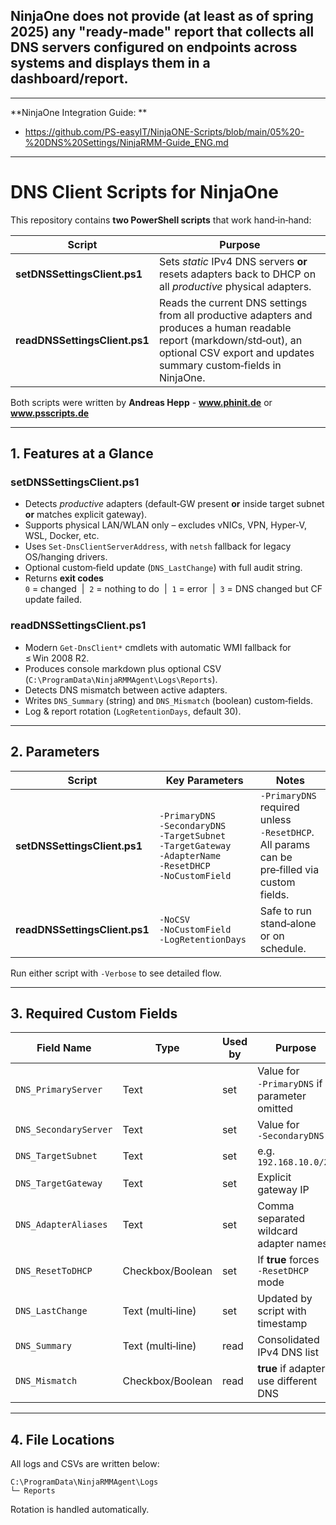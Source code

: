 ## NinjaOne does not provide (at least as of spring 2025) any "ready-made" report that collects all DNS servers configured on endpoints across systems and displays them in a dashboard/report.

---

**NinjaOne Integration Guide: **
* https://github.com/PS-easyIT/NinjaONE-Scripts/blob/main/05%20-%20DNS%20Settings/NinjaRMM-Guide_ENG.md

---

# DNS Client Scripts for NinjaOne

This repository contains **two PowerShell scripts** that work hand‑in‑hand:

| Script | Purpose |
| ------ | ------- |
| **setDNSSettingsClient.ps1** | Sets _static_ IPv4 DNS servers **or** resets adapters back to DHCP on all *productive* physical adapters. |
| **readDNSSettingsClient.ps1** | Reads the current DNS settings from all productive adapters and produces a human readable report (markdown/std‑out), an optional CSV export and updates summary custom‑fields in NinjaOne. |

Both scripts were written by **Andreas Hepp** - **www.phinit.de** or **www.psscripts.de**

---

## 1. Features at a Glance

### setDNSSettingsClient.ps1

* Detects *productive* adapters (default‑GW present **or** inside target subnet **or** matches explicit gateway).
* Supports physical LAN/WLAN only – excludes vNICs, VPN, Hyper‑V, WSL, Docker, etc.
* Uses `Set‑DnsClientServerAddress`, with `netsh` fallback for legacy OS/hanging drivers.
* Optional custom‑field update (`DNS_LastChange`) with full audit string.
* Returns **exit codes**  
  `0` = changed  |  `2` = nothing to do  |  `1` = error  |  `3` = DNS changed but CF update failed.

### readDNSSettingsClient.ps1

* Modern `Get‑DnsClient*` cmdlets with automatic WMI fallback for ≤ Win 2008 R2.
* Produces console markdown plus optional CSV (`C:\ProgramData\NinjaRMMAgent\Logs\Reports`).
* Detects DNS mismatch between active adapters.
* Writes `DNS_Summary` (string) and `DNS_Mismatch` (boolean) custom‐fields.
* Log & report rotation (`LogRetentionDays`, default 30).

---

## 2. Parameters

| Script | Key Parameters | Notes |
| ------ | -------------- | ----- |
| **setDNSSettingsClient.ps1** | `‑PrimaryDNS` `‑SecondaryDNS` `‑TargetSubnet` `‑TargetGateway` `‑AdapterName` `‑ResetDHCP` `‑NoCustomField` | `‑PrimaryDNS` required unless `‑ResetDHCP`. All params can be pre‑filled via custom fields. |
| **readDNSSettingsClient.ps1** | `‑NoCSV` `‑NoCustomField` `‑LogRetentionDays` | Safe to run stand‑alone or on schedule. |

Run either script with `‑Verbose` to see detailed flow.

---

## 3. Required Custom Fields

| Field Name | Type | Used by | Purpose |
| ---------- | ---- | ------- | ------- |
| `DNS_PrimaryServer` | Text | set | Value for `‑PrimaryDNS` if parameter omitted |
| `DNS_SecondaryServer` | Text | set | Value for `‑SecondaryDNS` |
| `DNS_TargetSubnet` | Text | set | e.g. `192.168.10.0/24` |
| `DNS_TargetGateway` | Text | set | Explicit gateway IP |
| `DNS_AdapterAliases` | Text | set | Comma separated wildcard adapter names |
| `DNS_ResetToDHCP` | Checkbox/Boolean | set | If **true** forces `‑ResetDHCP` mode |
| `DNS_LastChange` | Text (multi‑line) | set | Updated by script with timestamp |
| `DNS_Summary` | Text (multi‑line) | read | Consolidated IPv4 DNS list |
| `DNS_Mismatch` | Checkbox/Boolean | read | **true** if adapters use different DNS |

---

## 4. File Locations

All logs and CSVs are written below:

```
C:\ProgramData\NinjaRMMAgent\Logs
└─ Reports
```

Rotation is handled automatically.



